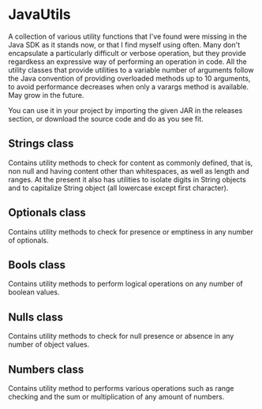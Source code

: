 # JavaUtils
A collection of various utility functions that I've found were missing in the Java SDK as it stands now, or that I find myself using often.
Many don't encapsulate a particularly difficult or verbose operation, but they provide regardkess an expressive way of performing an operation in code.
All the utility classes that provide utilities to a variable number of arguments follow the Java convention of providing overloaded methods up to 10 arguments,
to avoid performance decreases when only a varargs method is available.
May grow in the future.

You can use it in your project by importing the given JAR in the releases section, or download the source code and do as you see fit.

## Strings class
Contains utility methods to check for content as commonly defined, that is, non null and having content other than whitespaces, as well as length and ranges. At the present it also has utilities
to isolate digits in String objects and to capitalize String object (all lowercase except first character).

## Optionals class
Contains utility methods to check for presence or emptiness in any number of optionals.

## Bools class
Contains utility methods to perform logical operations on any number of boolean values.

## Nulls class
Contains utility methods to check for null presence or absence in any number of object values.

## Numbers class
Contains utility method to performs various operations such as range checking and the sum or multiplication of any amount of numbers.
